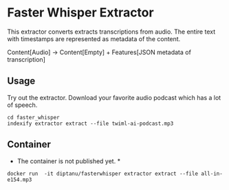 # Faster Whisper Extractor

This extractor converts extracts transcriptions from audio. The entire text  with timestamps are represented as metadata of the content.

Content[Audio] -> Content[Empty] + Features[JSON metadata of transcription]

## Usage
Try out the extractor. Download your favorite audio podcast which has a lot of speech. 
```
cd faster_whisper
indexify extractor extract --file twiml-ai-podcast.mp3
```

## Container
* The container is not published yet. *
```
docker run  -it diptanu/fasterwhisper extractor extract --file all-in-e154.mp3
```
